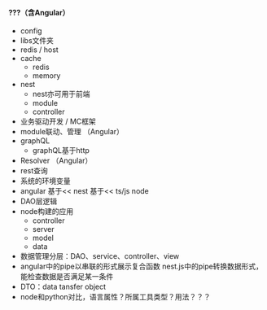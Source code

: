 #### ???（含Angular）
* config
* libs文件夹
* redis / host
* cache
  * redis
  * memory
* nest
  * nest亦可用于前端
  * module
  * controller
* 业务驱动开发 / MC框架
* module联动、管理 （Angular）
* graphQL
  * graphQL基于http
* Resolver （Angular）
* rest查询
* 系统的环境变量
* angular 基于<< nest 基于<< ts/js node
* DAO层逻辑
* node构建的应用
  * controller
  * server
  * model
  * data
* 数据管理分层：DAO、service、controller、view
* angular中的pipe以串联的形式展示复合函数
nest.js中的pipe转换数据形式，能检查数据是否满足某一条件
* DTO：data tansfer object
* node和python对比，语言属性？所属工具类型？用法？？？
